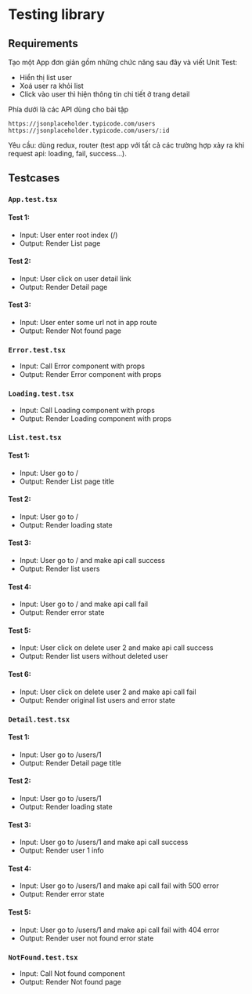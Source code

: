 # Testing library

## Requirements

Tạo một App đơn giản gồm những chức năng sau đây và viết Unit Test:

- Hiển thị list user
- Xoá user ra khỏi list
- Click vào user thì hiện thông tin chi tiết ở trang detail

Phía dưới là các API dùng cho bài tập

```
https://jsonplaceholder.typicode.com/users
https://jsonplaceholder.typicode.com/users/:id
```

Yêu cầu: dùng redux, router (test app với tất cả các trường hợp xảy ra khi request api: loading, fail, success…).

## Testcases

### `App.test.tsx`

#### Test 1:

- Input: User enter root index (/)
- Output: Render List page

#### Test 2:

- Input: User click on user detail link
- Output: Render Detail page

#### Test 3:

- Input: User enter some url not in app route
- Output: Render Not found page

### `Error.test.tsx`

- Input: Call Error component with props
- Output: Render Error component with props

### `Loading.test.tsx`

- Input: Call Loading component with props
- Output: Render Loading component with props

### `List.test.tsx`

#### Test 1:

- Input: User go to /
- Output: Render List page title

#### Test 2:

- Input: User go to /
- Output: Render loading state

#### Test 3:

- Input: User go to / and make api call success
- Output: Render list users

#### Test 4:

- Input: User go to / and make api call fail
- Output: Render error state

#### Test 5:

- Input: User click on delete user 2 and make api call success
- Output: Render list users without deleted user

#### Test 6:

- Input: User click on delete user 2 and make api call fail
- Output: Render original list users and error state

### `Detail.test.tsx`

#### Test 1:

- Input: User go to /users/1
- Output: Render Detail page title

#### Test 2:

- Input: User go to /users/1
- Output: Render loading state

#### Test 3:

- Input: User go to /users/1 and make api call success
- Output: Render user 1 info

#### Test 4:

- Input: User go to /users/1 and make api call fail with 500 error
- Output: Render error state

#### Test 5:

- Input: User go to /users/1 and make api call fail with 404 error
- Output: Render user not found error state

### `NotFound.test.tsx`

- Input: Call Not found component
- Output: Render Not found page
